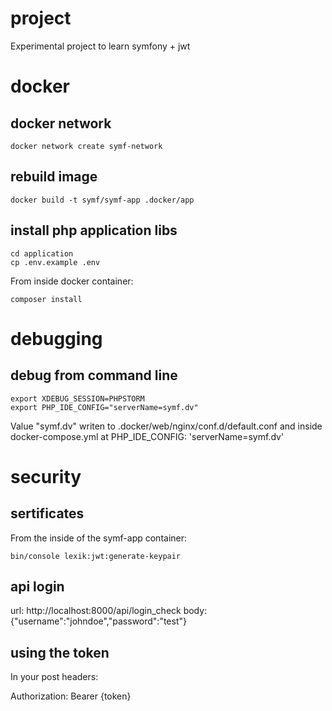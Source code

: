 # project

Experimental project to learn symfony + jwt


# docker

## docker network

    docker network create symf-network

## rebuild image

    docker build -t symf/symf-app .docker/app


## install php application libs

    cd application
    cp .env.example .env

From inside docker container:

    composer install



# debugging

## debug from command line 

    export XDEBUG_SESSION=PHPSTORM
    export PHP_IDE_CONFIG="serverName=symf.dv"

Value "symf.dv" writen to .docker/web/nginx/conf.d/default.conf 
and inside docker-compose.yml at  PHP_IDE_CONFIG: 'serverName=symf.dv'

    

# security

## sertificates

From the inside of the symf-app container:

    bin/console lexik:jwt:generate-keypair


## api login

url: http://localhost:8000/api/login_check
body: {"username":"johndoe","password":"test"}

## using the token

In your post headers:

Authorization: Bearer {token}

